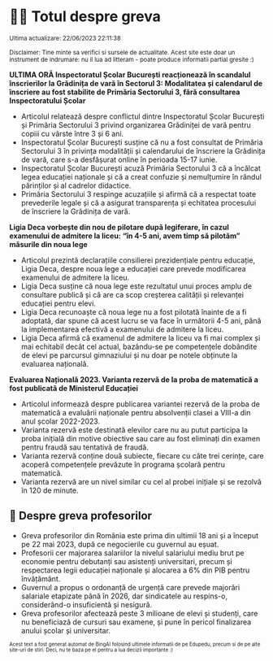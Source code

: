 # 👩‍🏫 Totul despre greva
<sub>Ultima actualizare: 22/06/2023 22:11:38</sub>

<sub>Disclaimer: Tine minte sa verifici si sursele de actualitate. Acest site este doar un instrument de indrumare: nu il lua ad litteram - poate produce informatii partial gresite :)</sub>

**ULTIMA ORĂ Inspectoratul Școlar București reacționează în scandalul înscrierilor la Grădinița de vară în Sectorul 3: Modalitatea și calendarul de înscriere au fost stabilite de Primăria Sectorului 3, fără consultarea Inspectoratului Școlar**

- Articolul relatează despre conflictul dintre Inspectoratul Școlar București și Primăria Sectorului 3 privind organizarea Grădiniței de vară pentru copiii cu vârste între 3 și 6 ani.
- Inspectoratul Școlar București susține că nu a fost consultat de Primăria Sectorului 3 în privința modalității și calendarului de înscriere la Grădinița de vară, care s-a desfășurat online în perioada 15-17 iunie.
- Inspectoratul Școlar București acuză Primăria Sectorului 3 că a încălcat legea educației naționale și că a creat confuzie și nemulțumire în rândul părinților și al cadrelor didactice.
- Primăria Sectorului 3 respinge acuzațiile și afirmă că a respectat toate prevederile legale și că a asigurat transparența și echitatea procesului de înscriere la Grădinița de vară.

**Ligia Deca vorbește din nou de pilotare după legiferare, în cazul examenului de admitere la liceu: “în 4-5 ani, avem timp să pilotăm” măsurile din noua lege**

- Articolul prezintă declarațiile consilierei prezidențiale pentru educație, Ligia Deca, despre noua lege a educației care prevede modificarea examenului de admitere la liceu.
- Ligia Deca susține că noua lege este rezultatul unui proces amplu de consultare publică și că are ca scop creșterea calității și relevanței educației pentru elevi.
- Ligia Deca recunoaște că noua lege nu a fost pilotată înainte de a fi adoptată, dar spune că acest lucru se va face în următorii 4-5 ani, până la implementarea efectivă a examenului de admitere la liceu.
- Ligia Deca afirmă că examenul de admitere la liceu va fi mai complex și mai echitabil decât cel actual, bazându-se pe competențele dobândite de elevi pe parcursul gimnaziului și nu doar pe notele obținute la evaluarea națională.

**Evaluarea Națională 2023. Varianta rezervă de la proba de matematică a fost publicată de Ministerul Educației**

- Articolul informează despre publicarea variantei rezervă de la proba de matematică a evaluării naționale pentru absolvenții clasei a VIII-a din anul școlar 2022-2023.
- Varianta rezervă este destinată elevilor care nu au putut participa la proba inițială din motive obiective sau care au fost eliminați din examen pentru fraudă sau tentativă de fraudă.
- Varianta rezervă conține două subiecte, fiecare cu câte trei cerințe, care acoperă competențele prevăzute în programa școlară pentru matematică.
- Varianta rezervă are un nivel similar cu cel al probei inițiale și se rezolvă în 120 de minute.

## 🏫 Despre greva profesorilor

- Greva profesorilor din România este prima din ultimii 18 ani și a început pe 22 mai 2023, după ce negocierile cu guvernul au eșuat.
- Profesorii cer majorarea salariilor la nivelul salariului mediu brut pe economie pentru debutanți sau asistenți universitari, precum și respectarea legii educației naționale și alocarea a 6% din PIB pentru învățământ.
- Guvernul a propus o ordonanță de urgență care prevede majorări salariale etapizate până în 2026, dar sindicatele au respins-o, considerând-o insuficientă și nesigură.
- Greva profesorilor afectează peste 3 milioane de elevi și studenți, care nu beneficiază de cursuri sau examene, și pune în pericol finalizarea anului școlar și universitar.


<sub><sub>Acest text a fost generat automat de BingAI folosind ultimele informatii de pe Edupedu, precum si de pe alte site-uri de stiri. Deci, nu te baza pe el pentru a lua decizii importante :)</sub></sub>